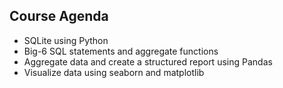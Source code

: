 ## Course Agenda

- SQLite using Python
- Big-6 SQL statements and aggregate functions
- Aggregate data and create a structured report using Pandas
- Visualize data using seaborn and matplotlib